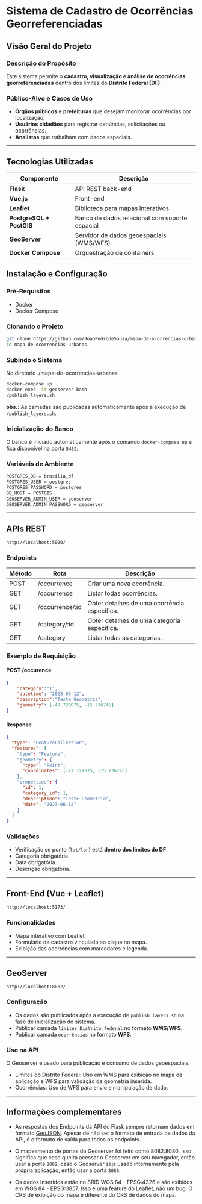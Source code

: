 # Sistema de Cadastro de Ocorrências Georreferenciadas

## Visão Geral do Projeto

### Descrição do Propósito

Este sistema permite o **cadastro, visualização e análise de ocorrências georreferenciadas** dentro dos limites do **Distrito Federal (DF)**.

### Público-Alvo e Casos de Uso

- **Órgãos públicos** e **prefeituras** que desejam monitorar ocorrências por localização.
- **Usuários cidadãos** para registrar denúncias, solicitações ou ocorrências.
- **Analistas** que trabalham com dados espaciais.

---

## Tecnologias Utilizadas

| Componente | Descrição |
|-----------|-----------|
| **Flask** | API REST back-end |
| **Vue.js** | Front-end |
| **Leaflet** | Biblioteca para mapas interativos |
| **PostgreSQL + PostGIS** | Banco de dados relacional com suporte espacial |
| **GeoServer** | Servidor de dados geoespaciais (WMS/WFS) |
| **Docker Compose** | Orquestração de containers |

## Instalação e Configuração

### Pré-Requisitos

- Docker
- Docker Compose

### Clonando o Projeto

``` bash
git clone https://github.com/JoaoPedrodeSousa/mapa-de-ocorrencias-urbanas.git
cd mapa-de-ocorrencias-urbanas
```

### Subindo o Sistema
No diretório ./mapa-de-ocorrencias-urbanas
``` bash
docker-compose up
docker exec -it geoserver bash
/publish_layers.sh
```
**obs.:** As camadas são publicadas automaticamente após a execução de `/publish_layers.sh`.


### Inicialização do Banco

O banco é iniciado automaticamente após o comando `docker-compose up` e fica disponível na porta `5432`.

### Variáveis de Ambiente

```bash
POSTGRES_DB = brasilia_df
POSTGRES_USER = postgres
POSTGRES_PASSWORD = postgres
DB_HOST = POSTGIS
GEOSERVER_ADMIN_USER = geoserver
GEOSERVER_ADMIN_PASSWORD = geoserver
```
---

## APIs REST

``` plaintext
http://localhost:5000/
```

### Endpoints

| Método | Rota               | Descrição                  |
|--------|--------------------|----------------------------|
| POST   | /occurrence       | Criar uma nova ocorrência.  |
| GET    | /occurrence       | Listar todas ocorrências.              |
| GET    | /occurrence/:id   | Obter detalhes de uma ocorrência específica.             |
| GET    | /category/:id   | Obter detalhes de uma categoria específica.             |
| GET    | /category   | Listar todas as categorias.             |

### Exemplo de Requisição

#### POST /occurence

```json
{
	"category":"1",
	"datetime": "2023-06-12",
	"description":"Teste Geometria",
	"geometry": [-47.729075, -15.736745]
}
```
#### Response

```json
{
  "type": "FeatureCollection",
  "features": [
    "type": "Feature",
    "geometry": {
      "type": "Point",
      "coordinates": [-47.729075, -15.736745]
    },
    "properties": {
      "id": 1,
      "category_id": 1,
      "description": "Teste Geometria",
      "date": "2023-06-12"
    }
  ]
}
```

### Validações

- Verificação se ponto (`lat/lon`) está **dentro dos limites do DF**.
- Categoria obrigatória.
- Data obrigatória.
- Descrição obrigatória.

---

## Front-End (Vue + Leaflet)
``` plaintext
http://localhost:5173/
```
### Funcionalidades

- Mapa interativo com Leaflet.
- Formulário de cadastro vinculado ao clique no mapa.
- Exibição das ocorrências com marcadores e legenda.
---

## GeoServer
``` plaintext
http://localhost:8082/
```
### Configuração

- Os dados são publicados após a execução de `publish_layers.sh` na fase de inicialização do sistema.
- Publicar camada `limites_Distrito federal` no formato **WMS/WFS**.
- Publicar camada `ocorrências` no formato **WFS**.

### Uso na API

O Geoserver é usado para publicação e consumo de dados geoespaciais:

- Limites do Distrito Federal: Uso em WMS para exibição no mapa da aplicação e WFS para validação da geometria inserida.
- Ocorrências: Uso de WFS para envio e manipulação de dado.

---

## Informações complementares
- As respostas dos Endpoints da API do Flask sempre retornam dados em formato [GeoJSON](https://geojson.org/). Apesar de não ser o formato de entrada de dados da API, é o formato de saída para todos os endpoints. 

- O mapeamento de portas do Geoserver foi feito como 8082:8080. Isso significa que caso queira acessar o Geoserver em seu navegador, então usar a porta `8082`, caso o Geoserver seja usado internamente pela própria aplicação, então usar a porta `8080`.

- Os dados inseridos estão no SRID WGS 84 - EPSG:4326 e são exibidos em WGS 84 - EPSG:3857. Isso é uma feature do Leaflet, não um bug. O CRS de exibição do mapa é diferente do CRS de dados do mapa.
